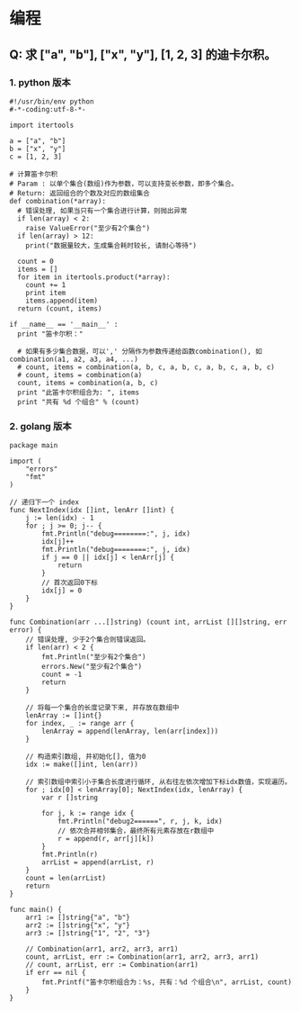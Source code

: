 # 编程

## Q: 求 ["a", "b"], ["x", "y"], [1, 2, 3] 的迪卡尔积。

### 1. python 版本
    #!/usr/bin/env python
    #-*-coding:utf-8-*-

    import itertools

    a = ["a", "b"]
    b = ["x", "y"]
    c = [1, 2, 3]

    # 计算笛卡尔积
    # Param : 以单个集合(数组)作为参数，可以支持变长参数，即多个集合。
    # Return: 返回组合的个数及对应的数组集合
    def combination(*array):
      # 错误处理, 如果当只有一个集合进行计算，则抛出异常
      if len(array) < 2:
        raise ValueError("至少有2个集合")
      if len(array) > 12:
        print("数据量较大，生成集合耗时较长, 请耐心等待")

      count = 0
      items = []
      for item in itertools.product(*array):
        count += 1
        print item
        items.append(item)
      return (count, items)

    if __name__ == '__main__' :
      print "笛卡尔积："

      # 如果有多少集合数据，可以',' 分隔作为参数传递给函数combination(), 如combination(a1, a2, a3, a4, ...)
      # count, items = combination(a, b, c, a, b, c, a, b, c, a, b, c)
      # count, items = combination(a)
      count, items = combination(a, b, c)
      print "此笛卡尔积组合为: ", items
      print "共有 %d 个组合" % (count)

### 2. golang 版本

    package main

    import (
        "errors"
        "fmt"
    )

    // 递归下一个 index
    func NextIndex(idx []int, lenArr []int) {
        j := len(idx) - 1
        for ; j >= 0; j-- {
            fmt.Println("debug========:", j, idx)
            idx[j]++
            fmt.Println("debug========:", j, idx)
            if j == 0 || idx[j] < lenArr[j] {
                return
            }
            // 首次返回0下标
            idx[j] = 0
        }
    }

    func Combination(arr ...[]string) (count int, arrList [][]string, err error) {
        // 错误处理, 少于2个集合则错误返回。
        if len(arr) < 2 {
            fmt.Println("至少有2个集合")
            errors.New("至少有2个集合")
            count = -1
            return
        }

        // 将每一个集合的长度记录下来, 并存放在数组中
        lenArray := []int{}
        for index, _ := range arr {
            lenArray = append(lenArray, len(arr[index]))
        }

        // 构造索引数组, 并初始化[], 值为0
        idx := make([]int, len(arr))

        // 索引数组中索引小于集合长度进行循环, 从右往左依次增加下标idx数值，实现遍历。
        for ; idx[0] < lenArray[0]; NextIndex(idx, lenArray) {
            var r []string

            for j, k := range idx {
                fmt.Println("debug2======", r, j, k, idx)
                // 依次合并相邻集合，最终所有元素存放在r数组中
                r = append(r, arr[j][k])
            }
            fmt.Println(r)
            arrList = append(arrList, r)
        }
        count = len(arrList)
        return
    }

    func main() {
        arr1 := []string{"a", "b"}
        arr2 := []string{"x", "y"}
        arr3 := []string{"1", "2", "3"}

        // Combination(arr1, arr2, arr3, arr1)
        count, arrList, err := Combination(arr1, arr2, arr3, arr1)
        // count, arrList, err := Combination(arr1)
        if err == nil {
            fmt.Printf("笛卡尔积组合为：%s, 共有：%d 个组合\n", arrList, count)
        }
    }

